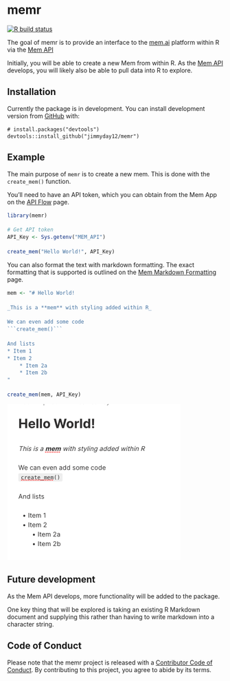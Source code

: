 
<!-- README.md is generated from README.Rmd. Please edit that file -->

# memr

<!-- badges: start -->

[![R build
status](https://github.com/jimmyday12/memr/workflows/R-CMD-check/badge.svg)](https://github.com/jimmyday12/memr/actions)
<!-- badges: end -->

The goal of memr is to provide an interface to the
[mem.ai](https://get.mem.ai) platform within R via the [Mem
API](https://docs.mem.ai/docs/)

Initially, you will be able to create a new Mem from within R. As the
[Mem API](https://docs.mem.ai/docs/) develops, you will likely also be
able to pull data into R to explore.

## Installation

Currently the package is in development. You can install development
version from [GitHub](https://github.com/) with:

``` undefined
# install.packages("devtools")
devtools::install_github("jimmyday12/memr")
```

## Example

The main purpose of `memr` is to create a new mem. This is done with the
`create_mem()` function.

You’ll need to have an API token, which you can obtain from the Mem App
on the [API Flow](https://mem.ai/flows/api) page.

``` r
library(memr)

# Get API token
API_Key <- Sys.getenv("MEM_API")

create_mem("Hello World!", API_Key)
```

You can also format the text with markdown formatting. The exact
formatting that is supported is outlined on the [Mem Markdown
Formatting](https://docs.mem.ai/docs/general/mem-markdown-format) page.

```` r
mem <- "# Hello World!

_This is a **mem** with styling added within R_

We can even add some code
```create_mem()```

And lists
* Item 1
* Item 2
    * Item 2a
    * Item 2b
"

create_mem(mem, API_Key)
````

![example mem from the mem app](man/figures/mem_example.png)

## Future development

As the Mem API develops, more functionality will be added to the
package.

One key thing that will be explored is taking an existing R Markdown
document and supplying this rather than having to write markdown into a
character string.

## Code of Conduct

Please note that the memr project is released with a [Contributor Code
of
Conduct](https://contributor-covenant.org/version/2/0/CODE_OF_CONDUCT.html).
By contributing to this project, you agree to abide by its terms.
